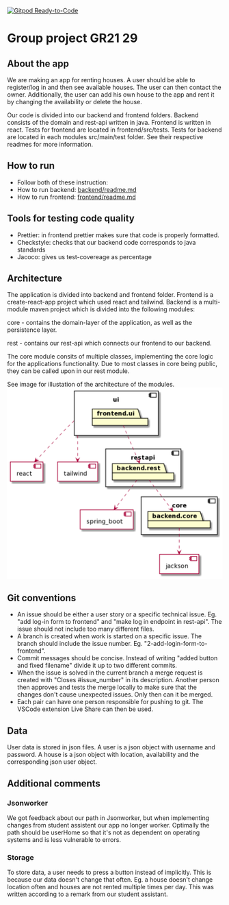 [![Gitpod Ready-to-Code](https://img.shields.io/badge/Gitpod-Ready--to--Code-blue?logo=gitpod)](https://gitpod.stud.ntnu.no/#https://gitlab.stud.idi.ntnu.no/it1901/groups-2021/gr2129/gr2129.git)

# Group project GR21 29

## About the app

We are making an app for renting houses. A user should be able to register/log in and then see available houses. The user can then contact the owner. Additionally, the user can add his own house to the app and rent it by changing the availability or delete the house.

Our code is divided into our backend and frontend folders. Backend consists of the domain and rest-api written in java. Frontend is written in react. Tests for frontend are located in frontend/src/tests. Tests for backend are located in each modules src/main/test folder. See their respective readmes for more information.

## How to run

- Follow both of these instruction:
- How to run backend: [backend/readme.md](backend/readme.md)
- How to run frontend: [frontend/readme.md](frontend/readme.md)

## Tools for testing code quality

- Prettier: in frontend prettier makes sure that code is properly formatted.
- Checkstyle: checks that our backend code corresponds to java standards
- Jacoco: gives us test-covereage as percentage

## Architecture

The application is divided into backend and frontend folder. Frontend is a create-react-app project which used react and tailwind. Backend is a multi-module maven project which is divided into the following modules:

core - contains the domain-layer of the application, as well as the persistence layer.

rest - contains our rest-api which connects our frontend to our backend.

The core module consits of multiple classes, implementing the core logic for the applications functionality. Due to most classes in core being public, they can be called upon in our rest module.

See image for illustation of the architecture of the modules.  
![diagram](diagram.png)

## Git conventions

- An issue should be either a user story or a specific technical issue. Eg. "add log-in form to frontend" and "make log in endpoint in rest-api". The issue should not include too many different files.
- A branch is created when work is started on a specific issue. The branch should include the issue number. Eg. "2-add-login-form-to-frontend".
- Commit messages should be concise. Instead of writing "added button and fixed filename" divide it up to two different commits.
- When the issue is solved in the current branch a merge request is created with "Closes #issue_number" in its description. Another person then approves and tests the merge locally to make sure that the changes don't cause unexpected issues. Only then can it be merged.
- Each pair can have one person responsible for pushing to git. The VSCode extension Live Share can then be used.

## Data

User data is stored in json files. A user is a json object with username and password. A house is a json object with location, availability and the corresponding json user object.

## Additional comments

### Jsonworker

We got feedback about our path in Jsonworker, but when implementing changes from student assistent our app no longer worker. Optimally the path should be userHome so that it's not as dependent on operating systems and is less vulnerable to errors.

### Storage

To store data, a user needs to press a button instead of implicitly. This is because our data doesn't change that often. Eg. a house doesn't change location often and houses are not rented multiple times per day. This was written according to a remark from our student assistant.
